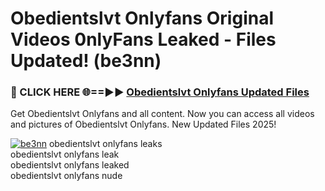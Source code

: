 # Obedientslvt Onlyfans Original Videos 0nlyFans Leaked - Files Updated! (be3nn)

<h3>🔴 CLICK HERE 🌐==►► <a href="https://tinyurl.com/3hn5wdd3" rel="nofollow">Obedientslvt Onlyfans Updated Files</a></h3>

Get Obedientslvt Onlyfans and all content. Now you can access all videos and pictures of Obedientslvt Onlyfans. New Updated Files 2025!

[![be3nn](https://i.imgur.com/4HnBqBT.gif)](https://tinyurl.com/3hn5wdd3)
obedientslvt onlyfans leaks<br>
obedientslvt onlyfans leak<br>
obedientslvt onlyfans leaked<br>
obedientslvt onlyfans nude